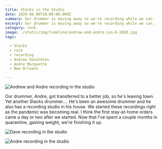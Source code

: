 ```yaml
---
title: Stacks in the Studio
date: 2020-06-06T18:00:00.000Z
summary: Our drummer is moving away so we're recording while we can.
excerpt: Our drummer is moving away so we're recording while we can.
category: rock
image: ./static/img/timeline/andrew-and-andre-jun-6-2020.jpg
tags:

  - Stacks
  - rock
  - recording
  - Andrew Donaldson
  - Andre Marquette
  - New Orleans

---
```


![Andrew and Andre recording in the studio](/static/img/rock/andrew-and-andre-jun-6-2020.jpg "Andrew and Andre recording in the studio")

Our drummer, Andre, got transferred to a better job, so he's leaving town. Yet another Stacks drummer.... He's been an awesome drummer and he also has a recording studio in his house. We started these recordings right as the pandemic was becoming real. I think the first stay-at-home orders came a day or two after we started. Now that I've spent a couple months in quarantine, gaining weight, we're finishing it up.

![Dave recording in the studio](/static/img/rock/dave-fat-in-studio-jun-6-2020.jpg "Dave recording in the studio")



![Andre recording in the studio](/static/img/rock/andre-in-studio-jun-6-2020.jpg "Andre recording in the studio")